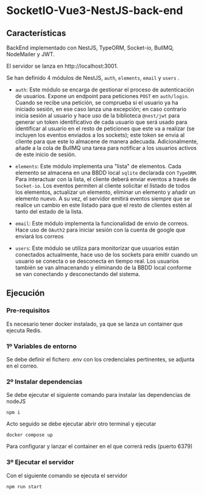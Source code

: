 # SocketIO-Vue3-NestJS-back-end

## Características

BackEnd implementado con NestJS, TypeORM, Socket-io, BullMQ, NodeMailer y JWT.

El servidor se lanza en http://localhost:3001.

Se han definido 4 módulos de NestJS, `auth`, `elements`, `email` y `users` .

- `auth`: Este módulo se encarga de gestionar el proceso de autenticación de usuarios. Expone un endpoint para peticiones `POST` en `auth/login`. Cuando se recibe una petición, se comprueba si el usuario ya ha iniciado sesión, en ese caso lanza una excepción; en caso contrario inicia sesión al usuario y hace uso de la biblioteca `@nest/jwt` para generar un token identificativo de cada usuario que será usado para identificar al usuario en el resto de peticiones que este va a realizar (se incluyen los eventos enviados a los sockets); este token se envia al cliente para que este lo almacene de manera adecuada. Adicionalmente, añade a la cola de BullMQ una tarea para notificar a los usuarios activos de este inicio de sesión.

- `elements`: Este módulo implementa una "lista" de elementos. Cada elemento se almacena en una BBDD local `sqlite` declarada con `TypeORM`. Para interactuar con la lista, el cliente deberá enviar eventos a través de `Socket-io`. Los eventos permiten al cliente solicitar el listado de todos los elementos, actualizar un elemento, eliminar un elemento y añadir un elemento nuevo. A su vez, el servidor emitirá eventos siempre que se realice un cambio en este listado para que el resto de clientes estén al tanto del estado de la lista.

- `email`: Este módulo implementa la funcionalidad de envio de correos. Hace uso de `OAuth2` para iniciar sesión con la cuenta de google que enviará los correos

- `users`: Este módulo se utiliza para monitorizar que usuarios están conectados actualmente, hace uso de los sockets para emitir cuando un usuario se conecta o se desconecta en tiempo real. Los usuarios también se van almacenando y eliminando de la BBDD local conforme se van conectando y desconectando del sistema.

## Ejecución
### Pre-requisitos

Es necesario tener docker instalado, ya que se lanza un container que ejecuta Redis.

### 1º Variables de entorno

Se debe definir el fichero .env con los credenciales pertinentes, se adjunta en el correo.


### 2º Instalar dependencias

Se debe ejecutar el siguiente comando para instalar las dependencias de nodeJS

```
npm i
```

Acto seguido se debe ejecutar abrir otro terminal y ejecutar

```
docker compose up
```

Para configurar y lanzar el container en el que correrá redis (puerto 6379)


### 3º Ejecutar el servidor

Con el siguiente comando se ejecuta el servidor

```
npm run start
```
